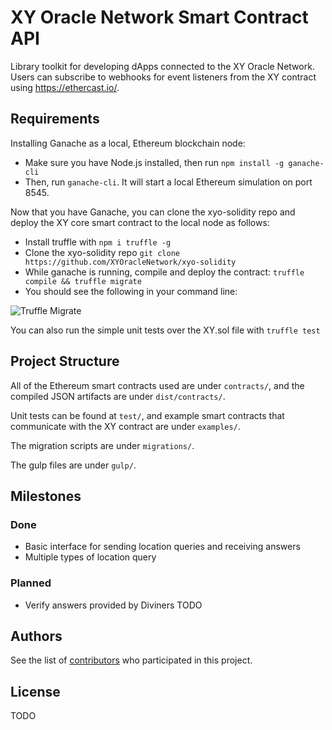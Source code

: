 # XY Oracle Network Smart Contract API

Library toolkit for developing dApps connected to the XY Oracle Network. Users can subscribe to webhooks for event listeners from the XY contract using https://ethercast.io/.

## Requirements

Installing Ganache as a local, Ethereum blockchain node:

* Make sure you have Node.js installed, then run `npm install -g ganache-cli`
* Then, run `ganache-cli`. It will start a local Ethereum simulation on port 8545.

Now that you have Ganache, you can clone the xyo-solidity repo and deploy the XY
core smart contract to the local node as follows:

* Install truffle with `npm i truffle -g`
* Clone the xyo-solidity repo `git clone https://github.com/XYOracleNetwork/xyo-solidity`
* While ganache is running, compile and deploy the contract: `truffle compile && truffle migrate`
* You should see the following in your command line:

![Truffle Migrate](https://i.imgur.com/zfa7YjL.png)

You can also run the simple unit tests over the XY.sol file with `truffle test`

## Project Structure

All of the Ethereum smart contracts used are under `contracts/`, and the compiled JSON artifacts are under `dist/contracts/`. 

Unit tests can be found at `test/`, and example smart contracts that communicate with the XY contract are under `examples/`.

The migration scripts are under `migrations/`.

The gulp files are under `gulp/`.

## Milestones

### Done
* Basic interface for sending location queries and receiving answers
* Multiple types of location query

### Planned
* Verify answers provided by Diviners
TODO

## Authors

See the list of [contributors](https://github.com/XYOracleNetwork/xyo-solidity/contributors) who participated in this project.

## License

TODO

